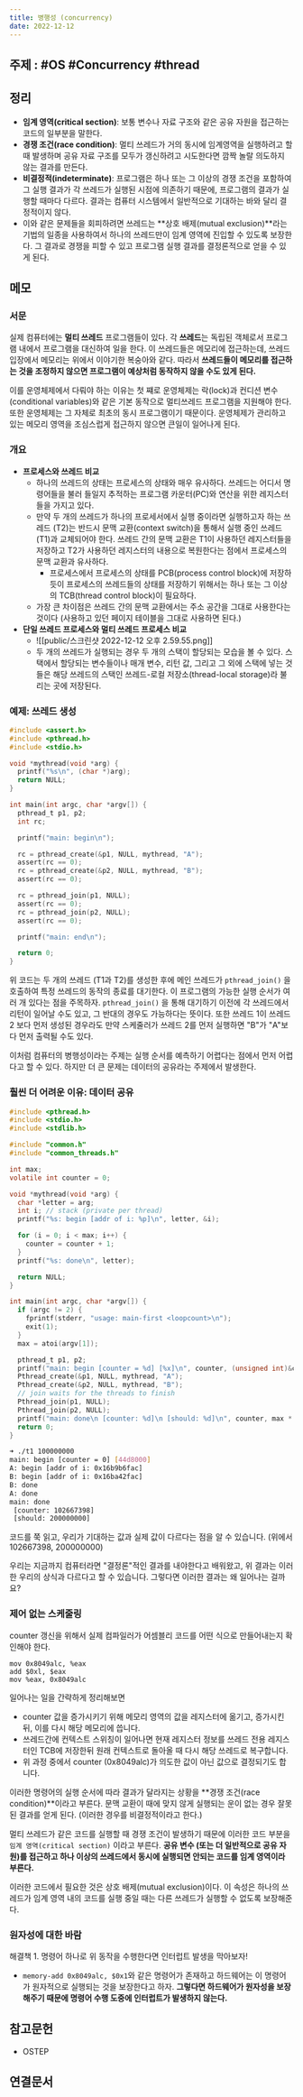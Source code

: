 ```yaml
---
title: 병행성 (concurrency)
date: 2022-12-12
---
```


## 주제 : #OS #Concurrency #thread

## 정리

- **임계 영역(critical section)**: 보통 변수나 자료 구조와 같은 공유 자원을 접근하는 코드의 일부분을 말한다.
- **경쟁 조건(race condition)**: 멀티 쓰레드가 거의 동시에 임계영역을 실행하려고 할 때 발생하며 공유 자료 구조를 모두가 갱신하려고 시도한다면 깜짝 놀랄 의도하지 않는 결과를 만든다.
- **비결정적(indeterminate)**: 프로그램은 하나 또는 그 이상의 경쟁 조건을 포함하여 그 실행 결과가 각 쓰레드가 실행된 시점에 의존하기 때문에, 프로그램의 결과가 실행할 때마다 다르다. 결과는 컴퓨터 시스템에서 일반적으로 기대하는 바와 달리 결정적이지 않다.
- 이와 같은 문제들을 회피하려면 쓰레드는 **상호 배제(mutual exclusion)**라는 기법의 일종을 사용하여서 하나의 쓰레드만이 임계 영역에 진입할 수 있도록 보장한다. 그 결과로 경쟁을 피할 수 있고 프로그램 실행 결과를 결정론적으로 얻을 수 있게 된다.

## 메모

### 서문

실제 컴퓨터에는 **멀티 쓰레드** 프로그램들이 있다. 각 **쓰레드**는 독립된 객체로서 프로그램 내에서 프로그램을 대신하여 일을 한다. 이 쓰레드들은 메모리에 접근하는데, 쓰레드 입장에서 메모리는 위에서 이야기한 복숭아와 같다. 따라서 **쓰레드들이 메모리를 접근하는 것을 조정하지 않으면 프로그램이 예상처럼 동작하지 않을 수도 있게 된다.**

이를 운영체제에서 다뤄야 하는 이유는 첫 쨰로 운영체제는 락(lock)과 컨디션 변수(conditional variables)와 같은 기본 동작으로 멀티쓰레드 프로그램을 지원해야 한다. 또한 운영체제는 그 자체로 최초의 동시 프로그램이기 때문이다. 운영체제가 관리하고 있는 메모리 영역을 조심스럽게 접근하지 않으면 큰일이 일어나게 된다.

### 개요

- **프로세스와 쓰레드 비교**
  - 하나의 쓰레드의 상태는 프로세스의 상태와 매우 유사하다. 쓰레드는 어디서 명령어들을 불러 들일지 추적하는 프로그램 카운터(PC)와 연산을 위한 레지스터들을 가지고 있다.
  - 만약 두 개의 쓰레드가 하나의 프로세서에서 실행 중이라면 실행하고자 하는 쓰레드 (T2)는 반드시 문맥 교환(context switch)을 통해서 실행 중인 쓰레드 (T1)과 교체되어야 한다. 쓰레드 간의 문맥 교환은 T1이 사용하던 레지스터들을 저장하고 T2가 사용하던 레지스터의 내용으로 복원한다는 점에서 프로세스의 문맥 교환과 유사하다.
    - 프로세스에서 프로세스의 상태를 PCB(process control block)에 저장하듯이 프로세스의 쓰레드들의 상태를 저장하기 위해서는 하나 또는 그 이상의 TCB(thread control block)이 필요하다.
  - 가장 큰 차이점은 쓰레드 간의 문맥 교환에서는 주소 공간을 그대로 사용한다는 것이다 (사용하고 있던 페이지 테이블을 그대로 사용하면 된다.)
- **단일 쓰레드 프로세스와 멀티 쓰레드 프로세스 비교**
  - ![[public/스크린샷 2022-12-12 오후 2.59.55.png]]
  - 두 개의 쓰레드가 실행되는 경우 두 개의 스택이 할당되는 모습을 볼 수 있다. 스택에서 할당되는 변수들이나 매개 변수, 리턴 값, 그리고 그 외에 스택에 넣는 것들은 해당 쓰레드의 스택인 쓰레드-로컬 저장소(thread-local storage)라 불리는 곳에 저장된다.

### 예제: 쓰레드 생성

```c
#include <assert.h>
#include <pthread.h>
#include <stdio.h>

void *mythread(void *arg) {
  printf("%s\n", (char *)arg);
  return NULL;
}

int main(int argc, char *argv[]) {
  pthread_t p1, p2;
  int rc;

  printf("main: begin\n");

  rc = pthread_create(&p1, NULL, mythread, "A");
  assert(rc == 0);
  rc = pthread_create(&p2, NULL, mythread, "B");
  assert(rc == 0);

  rc = pthread_join(p1, NULL);
  assert(rc == 0);
  rc = pthread_join(p2, NULL);
  assert(rc == 0);

  printf("main: end\n");

  return 0;
}
```

위 코드는 두 개의 쓰레드 (T1과 T2)를 생성한 후에 메인 쓰레드가 `pthread_join()` 을 호출하여 특정 쓰레드의 동작의 종료를 대기한다. 이 프로그램의 가능한 실행 순서가 여러 개 있다는 점을 주목하자. `pthread_join()` 을 통해 대기하기 이전에 각 쓰레드에서 리턴이 일어날 수도 있고, 그 반대의 경우도 가능하다는 뜻이다. 또한 쓰레드 1이 쓰레드 2 보다 먼저 생성된 경우라도 만약 스케줄러가 쓰레드 2를 먼저 실행하면 "B"가 "A"보다 먼저 출력될 수도 있다.

이처럼 컴퓨터의 병행성이라는 주제는 실행 순서를 예측하기 어렵다는 점에서 먼저 어렵다고 할 수 있다. 하지만 더 큰 문제는 데이터의 공유라는 주제에서 발생한다.

### 훨씬 더 어려운 이유: 데이터 공유

```c
#include <pthread.h>
#include <stdio.h>
#include <stdlib.h>

#include "common.h"
#include "common_threads.h"

int max;
volatile int counter = 0;

void *mythread(void *arg) {
  char *letter = arg;
  int i; // stack (private per thread)
  printf("%s: begin [addr of i: %p]\n", letter, &i);

  for (i = 0; i < max; i++) {
    counter = counter + 1;
  }
  printf("%s: done\n", letter);

  return NULL;
}

int main(int argc, char *argv[]) {
  if (argc != 2) {
    fprintf(stderr, "usage: main-first <loopcount>\n");
    exit(1);
  }
  max = atoi(argv[1]);

  pthread_t p1, p2;
  printf("main: begin [counter = %d] [%x]\n", counter, (unsigned int)&counter);
  Pthread_create(&p1, NULL, mythread, "A");
  Pthread_create(&p2, NULL, mythread, "B");
  // join waits for the threads to finish
  Pthread_join(p1, NULL);
  Pthread_join(p2, NULL);
  printf("main: done\n [counter: %d]\n [should: %d]\n", counter, max * 2);
  return 0;
}

```

```bash
➜ ./t1 100000000
main: begin [counter = 0] [44d8000]
A: begin [addr of i: 0x16b9b6fac]
B: begin [addr of i: 0x16ba42fac]
B: done
A: done
main: done
 [counter: 102667398]
 [should: 200000000]
```

코드를 쭉 읽고, 우리가 기대하는 값과 실제 값이 다르다는 점을 알 수 있습니다. (위에서 102667398, 200000000)

우리는 지금까지 컴퓨터라면 "결정론"적인 결과를 내야한다고 배워왔고, 위 결과는 이러한 우리의 상식과 다르다고 할 수 있습니다. 그렇다면 이러한 결과는 왜 일어나는 걸까요?

### 제어 없는 스케줄링

counter 갱신을 위해서 실제 컴파일러가 어셈블리 코드를 어떤 식으로 만들어내는지 확인해야 한다.

```assembly
mov 0x8049alc, %eax
add $0xl, $eax
mov %eax, 0x8049alc
```

일어나는 일을 간략하게 정리해보면

- counter 값을 증가시키기 위해 메모리 영역의 값을 레지스터에 옮기고, 증가시킨뒤, 이를 다시 해당 메모리에 씁니다.
- 쓰레드간에 컨텍스트 스위칭이 일어나면 현재 레지스터 정보를 쓰레드 전용 레지스터인 TCB에 저장한뒤 원래 컨텍스트로 돌아올 때 다시 해당 쓰레드로 복구합니다.
- 위 과정 중에서 counter (0x8049alc)가 의도한 값이 아닌 값으로 결정되기도 합니다.

이러한 명령어의 실행 순서에 따라 결과가 달라지는 상황을 **경쟁 조건(race condition)**이라고 부른다. 문맥 교환이 때에 맞지 않게 실행되는 운이 없는 경우 잘못된 결과를 얻게 된다. (이러한 경우를 비결정적이라고 한다.)

멀티 쓰레드가 같은 코드를 실행할 때 경쟁 조건이 발생하기 때문에 이러한 코드 부분을 `임계 영역(critical section)` 이라고 부른다. **공유 변수 (또는 더 일반적으로 공유 자원)를 접근하고 하나 이상의 쓰레드에서 동시에 실행되면 안되는 코드를 임계 영역이라 부른다.**

이러한 코드에서 필요한 것은 상호 배제(mutual exclusion)이다. 이 속성은 하나의 쓰레드가 임계 영역 내의 코드를 실행 중일 때는 다른 쓰레드가 실행할 수 없도록 보장해준다. 



### 원자성에 대한 바람

해결책 1. 명령어 하나로 위 동작을 수행한다면 인터럽트 발생을 막아보자!

-  `memory-add 0x8049alc, $0x1`와 같은 명령어가 존재하고 하드웨어는 이 명령어가 원자적으로 실행되는 것을 보장한다고 하자. **그렇다면 하드웨어가 원자성을 보장해주기 때문에 명령어 수행 도중에 인터럽트가 발생하지 않는다.** 



## 참고문헌

- OSTEP

## 연결문서
